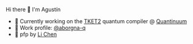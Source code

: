 Hi there 👋
I'm Agustín

- 🔭 Currently working on the [TKET2](https://github.com/cqcl/tket2) quantum compiler @ [Quantinuum](https://www.quantinuum.com/products-solutions/developer-tools#tket)
- 💼 Work profile: [@aborgna-q](https://github.com/aborgna-q)
- 🦀 pfp by [Li Chen](https://www.exocomics.com/)

